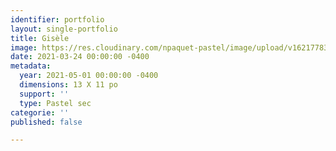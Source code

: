 ```yaml
---
identifier: portfolio
layout: single-portfolio
title: Gisèle
image: https://res.cloudinary.com/npaquet-pastel/image/upload/v1621778345/DSC01025_ne0re4.jpg
date: 2021-03-24 00:00:00 -0400
metadata:
  year: 2021-05-01 00:00:00 -0400
  dimensions: 13 X 11 po
  support: ''
  type: Pastel sec
categorie: ''
published: false

---
```

